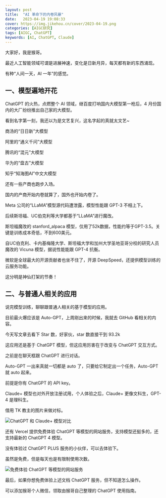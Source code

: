 ```yaml
---
layout: post
title:  "AI 革命下的内卷风暴"
date:   2023-04-19 19:08:33
cover: https://img.jikehou.cn/cover/2023-04-19.png
categories: [AIGC研究]
tags: [AIGC, ChatGPT]
keywords: [AI, ChatGPT, Claude]
---
```


大家好，我是猴哥。

最近人工智能领域可谓是进展神速，变化是日新月异，每天都有新的东西涌现。

有种“人间一天，AI 一年”的感觉。

## 一、模型遍地开花

ChatGPT 的火热，点燃整个 AI 领域，继百度打响国内大模型第一枪后，4 月份国内的大厂纷纷推出自己家的大模型。

看到名字第一刻，我还以为是文艺复兴，这名字起的真就太文艺~

商汤的“日日新”大模型

阿里的“通义千问”大模型

腾讯的“混元”大模型

华为的“盘古”大模型

知乎“知海图AI”中文大模型

还有一些产商也跑步入场。

国内的产商开始内卷就算了，国外也开始内卷了。

Meta 公司的“LLaMA”模型源代码遭泄露，模型性能跟 GPT-3 不相上下。

后续斯坦福、UC伯克利等大学都基于“LLaMA”进行魔改。

斯坦福魔改的 stanford_alpaca 模型，仅用了52k数据，性能约等于GPT-3.5。关键是训练成本奇低，不到600美元。

自UC伯克利、卡内基梅隆大学、斯坦福大学和加州大学圣地亚哥分校的研究人员魔改的 Vicuna 模型，据说性能能跟 GPT-4 抗衡。

微软是全球最大的开源贡献者也坐不住了，开源 DeepSpeed，还提供模型训练的云服务功能。

这分明是神仙打架的节奏！


## 二、与普通人相关的应用

说完模型训练，聊聊跟普通人相关的基于模型的应用。

目前最火爆应该是 Auto-GPT，上周刚出来的时候，我就去 GitHub 看相关的内容。

今天写文章去看下 Star 数，好家伙，star 数直接干到 93.2k

这应用还是基于 ChatGPT 模型，但这应用厉害在于改变与 ChatGPT 交互方式。

之前是在聊天框跟 ChatGPT 进行对话。

Auto-GPT 一出来真就一切都是 auto 了，只要给它制定出一个任务，Auto-GPT 就 auto 起来。

前提是你有 ChatGPT 的 API key。


Claude+ 模型也对外开放注册试用，个人体验之后，Claude+ 更像文科生，GPT-4 是理科生。

借用 TK 教主的图片来做对标。

![ChatGPT 和 Claude+ 模型对比](https://img.jikehou.cn/img/20230419_1.jpg)

还有 Vercel 提供免费体验 ChatGPT 等模型的网站服务，支持模型还挺多的，还支持最新的 ChatGPT 4 模型。

没有体验过 ChatGPT  PLUS 服务的小伙伴，可以去体验下。

虽然是免费，但是每天也是有限制使用次数。

![免费体验 ChatGPT 等模型的网站服务](https://img.jikehou.cn/img/20230419_2.png)

最后，如果你想免费体验上述文档 ChatGPT 服务，但不知道怎么操作。

可以添加猴哥个人微信，领取由猴哥自己整理的 ChatGPT 使用指南。